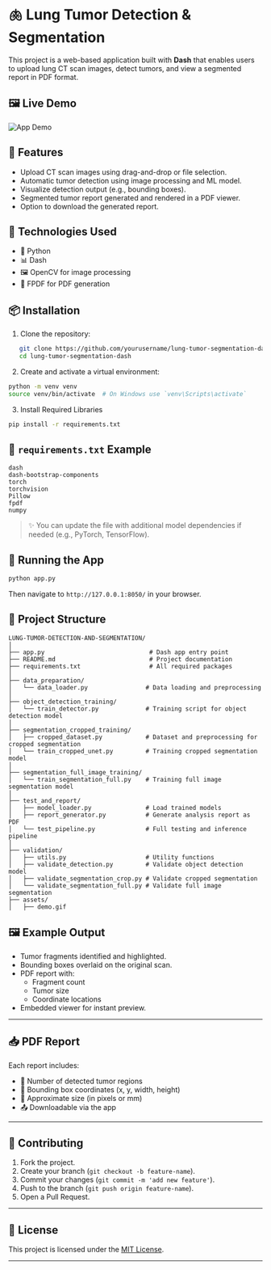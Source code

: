 
# 🫁 Lung Tumor Detection & Segmentation 

This project is a web-based application built with **Dash** that enables users to upload lung CT scan images, detect tumors, and view a segmented report in PDF format.

## 🖼️ Live Demo

![App Demo](assets/demo.gif)

## 🚀 Features

- Upload CT scan images using drag-and-drop or file selection.
- Automatic tumor detection using image processing and ML model.
- Visualize detection output (e.g., bounding boxes).
- Segmented tumor report generated and rendered in a PDF viewer.
- Option to download the generated report.

## 🧠 Technologies Used

- 🐍 Python
- 📊 Dash
- 🖼️ OpenCV for image processing
- 📄 FPDF for PDF generation

## 📦 Installation

1. Clone the repository:
```bash
   git clone https://github.com/yourusername/lung-tumor-segmentation-dash.git
   cd lung-tumor-segmentation-dash
```

2. Create and activate a virtual environment:
```bash
python -m venv venv
source venv/bin/activate  # On Windows use `venv\Scripts\activate`
```

3. Install Required Libraries

```bash
pip install -r requirements.txt
```

## 🧾 `requirements.txt` Example

```text
dash
dash-bootstrap-components
torch
torchvision
Pillow
fpdf
numpy
```

> ✨ You can update the file with additional model dependencies if needed (e.g., PyTorch, TensorFlow).

## 🧪 Running the App

```bash
python app.py
```

Then navigate to `http://127.0.0.1:8050/` in your browser.

## 📁 Project Structure

```
LUNG-TUMOR-DETECTION-AND-SEGMENTATION/
│
├── app.py                             # Dash app entry point
├── README.md                          # Project documentation
├── requirements.txt                   # All required packages
│
├── data_preparation/
│   └── data_loader.py                # Data loading and preprocessing
│
├── object_detection_training/
│   └── train_detector.py             # Training script for object detection model
│
├── segmentation_cropped_training/
│   ├── cropped_dataset.py            # Dataset and preprocessing for cropped segmentation
│   └── train_cropped_unet.py         # Training cropped segmentation model
│
├── segmentation_full_image_training/
│   └── train_segmentation_full.py    # Training full image segmentation model
│
├── test_and_report/
│   ├── model_loader.py               # Load trained models
│   ├── report_generator.py           # Generate analysis report as PDF
│   └── test_pipeline.py              # Full testing and inference pipeline
│
├── validation/
│   ├── utils.py                      # Utility functions
│   ├── validate_detection.py         # Validate object detection model
│   ├── validate_segmentation_crop.py # Validate cropped segmentation
│   └── validate_segmentation_full.py # Validate full image segmentation
├── assets/
│   ├── demo.gif

```

## 🖼️ Example Output

- Tumor fragments identified and highlighted.
- Bounding boxes overlaid on the original scan.
- PDF report with:
  - Fragment count
  - Tumor size
  - Coordinate locations
- Embedded viewer for instant preview.

---

## 📥 PDF Report

Each report includes:
- 🧩 Number of detected tumor regions
- 🔲 Bounding box coordinates (x, y, width, height)
- 📏 Approximate size (in pixels or mm)
- 📤 Downloadable via the app

---

## 🙌 Contributing

1. Fork the project.
2. Create your branch (`git checkout -b feature-name`).
3. Commit your changes (`git commit -m 'add new feature'`).
4. Push to the branch (`git push origin feature-name`).
5. Open a Pull Request.

---

## 📜 License

This project is licensed under the [MIT License](LICENSE).

---